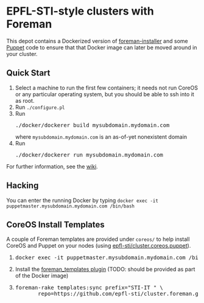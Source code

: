 # EPFL-STI-style clusters with Foreman

This depot contains a Dockerized version of
[foreman-installer](http://theforeman.org/manuals/1.8/index.html#3.InstallingForeman)
and some [Puppet](https://puppetlabs.com/) code to ensure that
that Docker image can later be moved around in your cluster.

## Quick Start

1. Select a machine to run the first few containers; it needs not run
CoreOS or any particular operating system, but you should be able to
ssh into it as root.
2. Run `./configure.pl`
3. Run <pre>./docker/dockerer build mysubdomain.mydomain.com</pre> where
  `mysubdomain.mydomain.com` is an as-of-yet nonexistent domain
3. Run <pre>./docker/dockerer run mysubdomain.mydomain.com</pre>

For further information, see the [wiki](https://github.com/epfl-sti/cluster.foreman/wiki).

## Hacking

You can enter the running Docker by typing `docker exec -it puppetmaster.mysubdomain.mydomain.com /bin/bash`

## CoreOS Install Templates

A couple of Foreman templates are provided under `coreos/` to help install CoreOS and Puppet on your nodes (using [epfl-sti/cluster.coreos.puppet](https://github.com/epfl-sti/cluster.coreos.puppet)).

1. <pre>docker exec -it puppetmaster.mysubdomain.mydomain.com /bin/bash</pre>
2. Install the [foreman_templates plugin](https://github.com/theforeman/foreman_templates) (TODO: should be provided as part of the Docker image)
3. <pre>foreman-rake templates:sync prefix="STI-IT " \
          repo=https://github.com/epfl-sti/cluster.foreman.git filter=CoreOS</pre>
